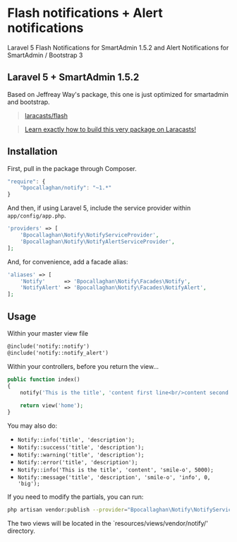 # Flash notifications + Alert notifications

Laravel 5 Flash Notifications for SmartAdmin 1.5.2 and Alert Notifications for SmartAdmin / Bootstrap 3

## Laravel 5 + SmartAdmin 1.5.2

Based on Jeffreay Way's package, this one is just optimized for smartadmin and bootstrap.
> [laracasts/flash](https://github.com/laracasts/flash)

> [Learn exactly how to build this very package on Laracasts!](https://laracasts.com/lessons/flexible-flash-messages)

## Installation

First, pull in the package through Composer.

```js
"require": {
	"bpocallaghan/notify": "~1.*"
}
```

And then, if using Laravel 5, include the service provider within `app/config/app.php`.

```php
'providers' => [
    'Bpocallaghan\Notify\NotifyServiceProvider',
	'Bpocallaghan\Notify\NotifyAlertServiceProvider',
];
```

And, for convenience, add a facade alias:

```php
'aliases' => [
    'Notify'      => 'Bpocallaghan\Notify\Facades\Notify',
	'NotifyAlert' => 'Bpocallaghan\Notify\Facades\NotifyAlert',
];
```

## Usage

Within your master view file

```html
@include('notify::notify')
@include('notify::notify_alert')
```

Within your controllers, before you return the view...

```php
public function index()
{
	notify('This is the title', 'content first line<br/>content second line');
	
	return view('home');
}
```

You may also do:

- `Notify::info('title', 'description');`
- `Notify::success('title', 'description');`
- `Notify::warning('title', 'description');`
- `Notify::error('title', 'description');`
- `Notify::info('This is the title', 'content', 'smile-o', 5000);`
- `Notify::message('title', 'description', 'smile-o', 'info', 0, 'big');`

If you need to modify the partials, you can run:

```bash
php artisan vendor:publish --provider="Bpocallaghan\Notify\NotifyServiceProvider"
```

The two views will be located in the `resources/views/vendor/notify/' directory.
